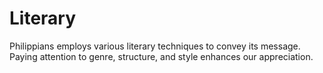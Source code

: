 # Literary

Philippians employs various literary techniques to convey its message. Paying attention to genre, structure, and style enhances our appreciation.


